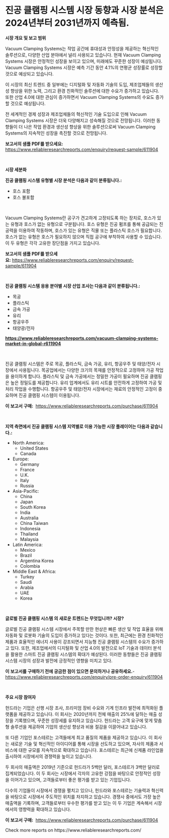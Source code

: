 <p><h1>진공 클램핑 시스템 시장 동향과 시장 분석은 2024년부터 2031년까지 예측됨.</h1></p><p><strong>시장 개요 및 보고 범위</strong></p>
<p><p>Vacuum Clamping Systems는 작업 공간에 휴대성과 안정성을 제공하는 혁신적인 솔루션으로, 다양한 산업 분야에서 널리 사용되고 있습니다. 현재 Vacuum Clamping Systems 시장은 안정적인 성장을 보이고 있으며, 미래에도 꾸준한 성장이 예상됩니다. Vacuum Clamping Systems 시장은 예측 기간 동안 4.1%의 연평균 성장률로 성장할 것으로 예상되고 있습니다.</p><p>이 시장의 최신 트렌드 중 일부에는 디지털화 및 자동화 기술의 도입, 제조업체들의 생산성 향상을 위한 노력, 그리고 환경 친화적인 솔루션에 대한 수요가 증가하고 있습니다. 또한 산업 4.0에 대한 관심이 증가하면서 Vacuum Clamping Systems의 수요도 증가할 것으로 예상됩니다.</p><p>전 세계적인 경제 성장과 제조업체들의 혁신적인 기술 도입으로 인해 Vacuum Clamping Systems 시장은 더욱 다양해지고 성숙해질 것으로 전망됩니다. 이러한 동향들이 더 나은 작업 환경과 생산성 향상을 위한 솔루션으로써 Vacuum Clamping Systems의 지속적인 성장을 촉진할 것으로 전망됩니다.</p></p>
<p><strong>보고서의 샘플 PDF를 받으세요:</strong> <a href="https://www.reliableresearchreports.com/enquiry/request-sample/611904">https://www.reliableresearchreports.com/enquiry/request-sample/611904</a></p>
<p>&nbsp;</p>
<p><strong>시장 세분화</strong></p>
<p><strong>진공 클램핑 시스템 유형별 시장 분석은 다음과 같이 분류됩니다.:</strong></p>
<p><ul><li>호스 포함</li><li>호스 불포함</li></ul></p>
<p>&nbsp;</p>
<p><p>Vacuum Clamping Systems란 공구가 견고하게 고정되도록 하는 장치로, 호스가 있는 유형과 호스가 없는 유형으로 구분됩니다. 호스 유형은 진공 펌프를 통해 공급되는 진공력을 이용하여 작동하며, 호스가 있는 유형은 직물 또는 플라스틱 호스가 필요합니다. 호스가 없는 유형은 호스가 필요하지 않으며 직접 공구에 부착하여 사용할 수 있습니다. 이 두 유형은 각각 고유한 장단점을 가지고 있습니다.</p></p>
<p><strong>보고서의 샘플 PDF를 받으세요:</strong>&nbsp;<a href="https://www.reliableresearchreports.com/enquiry/request-sample/611904">https://www.reliableresearchreports.com/enquiry/request-sample/611904</a></p>
<p>&nbsp;</p>
<p><strong> 진공 클램핑 시스템 응용 분야별 시장 산업 조사는 다음과 같이 분류됩니다.:</strong></p>
<p><ul><li>목공</li><li>플라스틱</li><li>금속 가공</li><li>유리</li><li>항공우주</li><li>태양광/전자</li></ul></p>
<p><strong><a href="https://www.reliableresearchreports.com/vacuum-clamping-systems-market-in-global-r611904">https://www.reliableresearchreports.com/vacuum-clamping-systems-market-in-global-r611904</a></strong></p>
<p>&nbsp;</p>
<p><p>진공 클램핑 시스템은 주로 목공, 플라스틱, 금속 가공, 유리, 항공우주 및 태양/전자 시장에서 사용됩니다. 목공업에서는 다양한 크기의 목재를 안정적으로 고정하여 가공 작업을 용이하게 합니다. 플라스틱 및 금속 가공에서는 정밀한 가공이 필요하며 진공 클램핑은 높은 정밀도를 제공합니다. 유리 업계에서도 유리 시트를 안전하게 고정하여 가공 및 처리 작업을 수행합니다. 항공우주 및 태양/전자 시장에서는 재료의 안정적인 고정이 중요하며 진공 클램핑 시스템이 이용됩니다.</p></p>
<p><strong>이 보고서 구매:</strong>&nbsp; <a href="https://www.reliableresearchreports.com/purchase/611904">https://www.reliableresearchreports.com/purchase/611904</a></p>
<p>&nbsp;</p>
<p><strong>지역 측면에서 진공 클램핑 시스템 지역별로 이용 가능한 시장 플레이어는 다음과 같습니다.:</strong></p>
<p><ul>
    <li>
        North America:
        <ul>
            <li>United States</li>
            <li>Canada</li>
        </ul>
    </li>
    <li>
        Europe:
        <ul>
            <li>Germany</li>
            <li>France</li>
            <li>U.K.</li>
            <li>Italy</li>
            <li>Russia</li>
        </ul>
    </li>
    <li>
        Asia-Pacific:
        <ul>
            <li>China</li>
            <li>Japan</li>
            <li>South Korea</li>
            <li>India</li>
            <li>Australia</li>
            <li>China Taiwan</li>
            <li>Indonesia</li>
            <li>Thailand</li>
            <li>Malaysia</li>
        </ul>
    </li>
    <li>
        Latin America:
        <ul>
            <li>Mexico</li>
            <li>Brazil</li>
            <li>Argentina Korea</li>
            <li>Colombia</li>
        </ul>
    </li>
    <li>
        Middle East & Africa:
        <ul>
            <li>Turkey</li>
            <li>Saudi</li>
            <li>Arabia</li>
            <li>UAE</li>
            <li>Korea</li>
        </ul>
    </li>
    </ul></p>
<p>&nbsp;</p>
<p><strong>글로벌 진공 클램핑 시스템 의 새로운 트렌드는 무엇입니까? 시장?</strong></p>
<p><p>글로벌 진공 클램핑 시스템 시장에서 주목할 만한 현상은 빠른 생산 및 작업 효율을 위해 자동화 및 로봇화 기술의 도입이 증가하고 있다는 것이다. 또한, 최근에는 환경 친화적인 제품과 효율적인 에너지 사용이 강조되면서 지능형 진공 클램핑 시스템의 수요가 증가하고 있다. 또한, 제조업에서의 디지털화 및 산업 4.0의 발전으로 IoT 기술과 데이터 분석을 활용한 스마트 진공 클램핑 시스템의 확대가 예상된다. 이러한 동향들은 진공 클램핑 시스템 시장의 성장과 발전에 긍정적인 영향을 미치고 있다.</p></p>
<p><strong>이 보고서를 구매하기 전에 궁금한 점이 있으면 문의하거나 공유하세요.</strong>- <a href="https://www.reliableresearchreports.com/enquiry/pre-order-enquiry/611904">https://www.reliableresearchreports.com/enquiry/pre-order-enquiry/611904</a></p>
<p>&nbsp;</p>
<p><strong>주요 시장 참여자</strong></p>
<p><p>헌드라는 기업은 선행 시장 조사, 프리미엄 장비 수요와 기계 인프라 발전에 최적화된 플랫폼을 제공하고 있습니다. 이 회사는 2020년까지 전체 매출의 25%에 달하는 매출 성장을 기록했으며, 꾸준한 성장세를 유지하고 있습니다. 헌드라는 고객 요구에 맞게 맞춤형 솔루션을 제공하여 기업의 생산성 향상과 비용 절감을 이끌어내고 있습니다.</p><p>또 다른 기업인 포스테르는 고객들에게 최고 품질의 제품을 제공하고 있습니다. 이 회사는 새로운 기술 및 혁신적인 아이디어를 통해 시장을 선도하고 있으며, 자사의 제품과 서비스에 대한 규모를 지속적으로 확대하고 있습니다. 포스테르는 최근에 신제품 라인업을 출시하여 시장에서의 경쟁력을 높이고 있습니다.</p><p>두 회사의 매출액은 2019년 기준으로 헌드라가 5백만 달러, 포스테르가 3백만 달러로 집계되었습니다. 이 두 회사는 시장에서 각자의 고유한 강점을 바탕으로 안정적인 성장을 이어가고 있으며, 고객들로부터 좋은 평가를 받고 있는 기업입니다.</p><p>다수의 기업들이 시장에서 경쟁을 펼치고 있으나, 헌드라와 포스테르는 기술력과 혁신력을 바탕으로 시장에서 주도적인 위치를 차지하고 있습니다. 경쟁사 중에서도 가장 높은 매출액을 기록하며, 고객들로부터 우수한 평가를 받고 있는 이 두 기업은 계속해서 시장에서의 영향력을 확대하고 있습니다.</p></p>
<p><strong>이 보고서 구매:</strong>&nbsp;&nbsp;<a href="https://www.reliableresearchreports.com/purchase/611904">https://www.reliableresearchreports.com/purchase/611904</a></p>
<p>Check more reports on https://www.reliableresearchreports.com/</p>